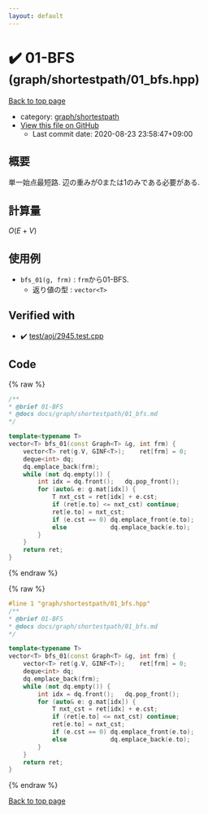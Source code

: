 ```yaml
---
layout: default
---
```


<!-- mathjax config similar to math.stackexchange -->
<script type="text/javascript" async
  src="https://cdnjs.cloudflare.com/ajax/libs/mathjax/2.7.5/MathJax.js?config=TeX-MML-AM_CHTML">
</script>
<script type="text/x-mathjax-config">
  MathJax.Hub.Config({
    TeX: { equationNumbers: { autoNumber: "AMS" }},
    tex2jax: {
      inlineMath: [ ['$','$'] ],
      processEscapes: true
    },
    "HTML-CSS": { matchFontHeight: false },
    displayAlign: "left",
    displayIndent: "2em"
  });
</script>

<script type="text/javascript" src="https://cdnjs.cloudflare.com/ajax/libs/jquery/3.4.1/jquery.min.js"></script>
<script src="https://cdn.jsdelivr.net/npm/jquery-balloon-js@1.1.2/jquery.balloon.min.js" integrity="sha256-ZEYs9VrgAeNuPvs15E39OsyOJaIkXEEt10fzxJ20+2I=" crossorigin="anonymous"></script>
<script type="text/javascript" src="../../../assets/js/copy-button.js"></script>
<link rel="stylesheet" href="../../../assets/css/copy-button.css" />


# :heavy_check_mark: 01-BFS <small>(graph/shortestpath/01_bfs.hpp)</small>

<a href="../../../index.html">Back to top page</a>

* category: <a href="../../../index.html#893699352036854e82d247c81f4d89a6">graph/shortestpath</a>
* <a href="{{ site.github.repository_url }}/blob/master/graph/shortestpath/01_bfs.hpp">View this file on GitHub</a>
    - Last commit date: 2020-08-23 23:58:47+09:00




## 概要

単一始点最短路. 辺の重みが$0$または$1$のみである必要がある.

## 計算量

$O(E + V)$

## 使用例

* `bfs_01(g, frm)` : `frm`から01-BFS.
  * 返り値の型 : `vector<T>`


## Verified with

* :heavy_check_mark: <a href="../../../verify/test/aoj/2945.test.cpp.html">test/aoj/2945.test.cpp</a>


## Code

<a id="unbundled"></a>
{% raw %}
```cpp
/**
* @brief 01-BFS
* @docs docs/graph/shortestpath/01_bfs.md
*/

template<typename T>
vector<T> bfs_01(const Graph<T> &g, int frm) {
    vector<T> ret(g.V, GINF<T>);    ret[frm] = 0;
    deque<int> dq;
    dq.emplace_back(frm);
    while (not dq.empty()) {
        int idx = dq.front();   dq.pop_front();
        for (auto& e: g.mat[idx]) {
            T nxt_cst = ret[idx] + e.cst;
            if (ret[e.to] <= nxt_cst) continue;
            ret[e.to] = nxt_cst;
            if (e.cst == 0) dq.emplace_front(e.to);
            else            dq.emplace_back(e.to);
        }
    }
    return ret;
}

```
{% endraw %}

<a id="bundled"></a>
{% raw %}
```cpp
#line 1 "graph/shortestpath/01_bfs.hpp"
/**
* @brief 01-BFS
* @docs docs/graph/shortestpath/01_bfs.md
*/

template<typename T>
vector<T> bfs_01(const Graph<T> &g, int frm) {
    vector<T> ret(g.V, GINF<T>);    ret[frm] = 0;
    deque<int> dq;
    dq.emplace_back(frm);
    while (not dq.empty()) {
        int idx = dq.front();   dq.pop_front();
        for (auto& e: g.mat[idx]) {
            T nxt_cst = ret[idx] + e.cst;
            if (ret[e.to] <= nxt_cst) continue;
            ret[e.to] = nxt_cst;
            if (e.cst == 0) dq.emplace_front(e.to);
            else            dq.emplace_back(e.to);
        }
    }
    return ret;
}

```
{% endraw %}

<a href="../../../index.html">Back to top page</a>

